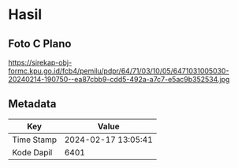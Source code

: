 # Hasil

## Foto C Plano

https://sirekap-obj-formc.kpu.go.id/fcb4/pemilu/pdpr/64/71/03/10/05/6471031005030-20240214-190750--ea87cbb9-cdd5-492a-a7c7-e5ac9b352534.jpg


## Metadata

| Key        | Value               |
| ---------- | ------------------- |
| Time Stamp | 2024-02-17 13:05:41 |
| Kode Dapil | 6401                |



